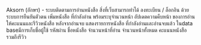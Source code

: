 Aksorn (อักษร) - ระบบติดตามการอ่านหนังสือ
สิ่งที่เว็บสามารถทำได้
ลงทะเบียน / ล็อกอิน ด้วยระบบการยืนยันตัวตน
เพิ่มหนังสือ ที่กำลังอ่าน พร้อมระบุจำนวนหน้า
อัปเดตความคืบหน้า ของการอ่าน
ให้คะแนนและรีวิวหนังสือ หลังจากอ่านจบ
แสดงรายการหนังสือ ที่กำลังอ่านและอ่านจบแล้ว
ในdata baseมีการเก็บชื่อผู้ใช้ รหัสผ่าน ชื่อหนังสือ จำนวนหน้าที่อ่าน จำนวนหน้าทั้งหมด คะแนนหนังสือ รวมถึงรีวิว
